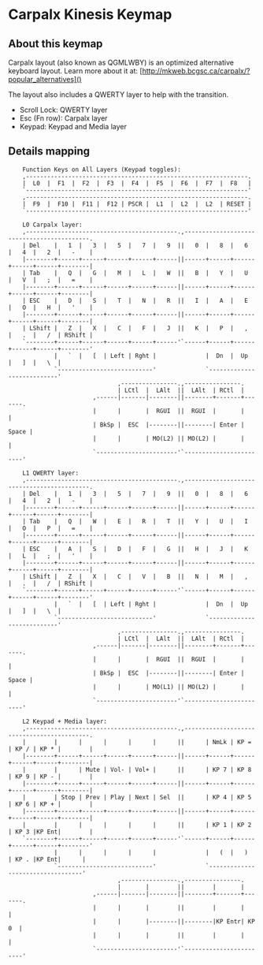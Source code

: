 # Carpalx Kinesis Keymap

## About this keymap

Carpalx layout (also known as QGMLWBY) is an optimized alternative keyboard layout.
Learn more about it at:
[http://mkweb.bcgsc.ca/carpalx/?popular_alternatives]()

The layout also includes a QWERTY layer to help with the transition.
 - Scroll Lock: QWERTY layer
 - Esc (Fn row): Carpalx layer
 - Keypad: Keypad and Media layer

## Details mapping

        Function Keys on All Layers (Keypad toggles):
        ,---------------------------------------------------------------.
        |  L0  |  F1  |  F2  |  F3  |  F4  |  F5  |  F6  |  F7  |  F8   |
        `---------------------------------------------------------------'
        ,---------------------------------------------------------------.
        |  F9  |  F10 |  F11 |  F12 | PSCR |  L1  |  L2  |  L2  | RESET |
        `---------------------------------------------------------------'

        L0 Carpalx layer:
        ,-------------------------------------------.,-------------------------------------------.
        | Del    |   1  |   3  |   5  |   7  |   9  ||   0  |   8  |   6  |   4  |   2  |   -    |
        |--------+------+------+------+------+------||------+------+------+------+------+--------|
        | Tab    |   Q  |   G  |   M  |   L  |   W  ||   B  |   Y  |   U  |   V  |   ;  |   =    |
        |--------+------+------+------+------+------||------+------+------+------+------+--------|
        | ESC    |   D  |   S  |   T  |   N  |   R  ||   I  |   A  |   E  |   O  |   H  |   '    |
        |--------+------+------+------+------+------||------+------+------+------+------+--------|
        | LShift |   Z  |   X  |   C  |   F  |   J  ||   K  |   P  |   ,  |   .  |   /  | RShift |
        `--------+------+------+------+------+------'`------+------+------+------+------+--------'
                 |   `  |   [  | Left | Rght |              |  Dn  |  Up  |   ]  |   \  |
                 `---------------------------'              `---------------------------'
                                   ,----------------.,----------------.
                                   | LCtl  |  LAlt  ||  LAlt  | RCtl  |
                            ,------|-------|--------||--------+-------+-------.
                            |      |       |  RGUI  ||  RGUI  |       |       |
                            | BkSp |  ESC  |--------||--------| Enter | Space |
                            |      |       | MO(L2) || MO(L2) |       |       |
                            `-----------------------'`------------------------'

        L1 QWERTY layer:
        ,-------------------------------------------.,-------------------------------------------.
        | Del    |   1  |   3  |   5  |   7  |   9  ||   0  |   8  |   6  |   4  |   2  |   -    |
        |--------+------+------+------+------+------||------+------+------+------+------+--------|
        | Tab    |   Q  |   W  |   E  |   R  |   T  ||   Y  |   U  |   I  |   O  |   P  |   =    |
        |--------+------+------+------+------+------||------+------+------+------+------+--------|
        | ESC    |   A  |   S  |   D  |   F  |   G  ||   H  |   J  |   K  |   L  |   ;  |   '    |
        |--------+------+------+------+------+------||------+------+------+------+------+--------|
        | LShift |   Z  |   X  |   C  |   V  |   B  ||   N  |   M  |   ,  |   .  |   /  | RShift |
        `--------+------+------+------+------+------'`------+------+------+------+------+--------'
                 |   `  |   [  | Left | Rght |              |  Dn  |  Up  |   ]  |   \  |
                 `---------------------------'              `---------------------------'
                                   ,----------------.,----------------.
                                   | LCtl  |  LAlt  ||  LAlt  | RCtl  |
                            ,------|-------|--------||--------+-------+-------.
                            |      |       |  RGUI  ||  RGUI  |       |       |
                            | BkSp |  ESC  |--------||--------| Enter | Space |
                            |      |       | MO(L1) || MO(L2) |       |       |
                            `-----------------------'`------------------------'

        L2 Keypad + Media layer:
        ,-------------------------------------------.,-------------------------------------------.
        |        |      |      |      |      |      ||      | NmLk | KP = | KP / | KP * |        |
        |--------+------+------+------+------+------||------+------+------+------+------+--------|
        |        |      | Mute | Vol- | Vol+ |      ||      | KP 7 | KP 8 | KP 9 | KP - |        |
        |--------+------+------+------+------+------||------+------+------+------+------+--------|
        |        | Stop | Prev | Play | Next | Sel  ||      | KP 4 | KP 5 | KP 6 | KP + |        |
        |--------+------+------+------+------+------||------+------+------+------+------+--------|
        |        |      |      |      |      |      ||      | KP 1 | KP 2 | KP 3 |KP Ent|        |
        `--------+------+------+------+------+------'`------+------+------+------+------+--------'
                 |      |      |      |      |              |   (  |   )  | KP . |KP Ent|      |
                 `---------------------------'              `----------------------------------'
                                   ,----------------.,----------------.
                                   |       |        ||        |       |
                            ,------|-------|--------||--------+-------+-------.
                            |      |       |        ||        |       |       |
                            |      |       |--------||--------|KP Entr| KP 0  |
                            |      |       |        ||        |       |       |
                            `-----------------------'`------------------------'

